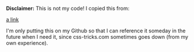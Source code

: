 **Disclaimer:**
This is not my code! I copied this from:

[a link](https://css-tricks.com/examples/ResponsiveTables/responsive.php)

I'm only putting this on my Github so that I can reference it someday in the
future when I need it, since css-tricks.com sometimes goes down (from my own
experience).
